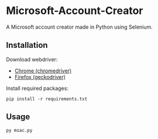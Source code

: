 # Microsoft-Account-Creator

A Microsoft account creator made in Python using Selenium.

## Installation
Download webdriver:
- [Chrome (chromedriver)](https://chromedriver.chromium.org/downloads)
- [Firefox (geckodriver)](https://github.com/mozilla/geckodriver/releases)

Install required packages:

`pip install -r requirements.txt`

## Usage

`py msac.py`
